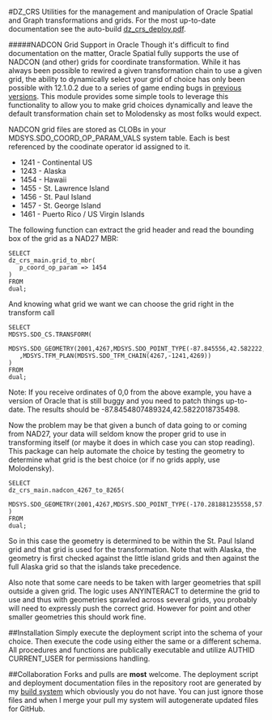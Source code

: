 #DZ_CRS
Utilities for the management and manipulation of Oracle Spatial and Graph transformations and grids.
For the most up-to-date documentation see the auto-build  [dz_crs_deploy.pdf](https://github.com/pauldzy/DZ_CRS/blob/master/dz_crs_deploy.pdf).

#####NADCON Grid Support in Oracle
Though it's difficult to find documentation on the matter, Oracle Spatial fully supports the use of NADCON (and other) grids for coordinate transformation.  While it has always been possible to rewired a given transformation chain to use a given grid, the ability to dynamically select your grid of choice has only been possible with 12.1.0.2 due to a series of game ending bugs in [previous versions](https://community.oracle.com/message/13607727#13607727).  This module provides some simple tools to leverage this functionality to allow you to make grid choices dynamically and leave the default transformation chain set to Molodensky as most folks would expect.

NADCON grid files are stored as CLOBs in your MDSYS.SDO_COORD_OP_PARAM_VALS system table.  Each is best referenced by the coodinate operator id assigned to it.  
* 1241 - Continental US
* 1243 - Alaska
* 1454 - Hawaii
* 1455 - St. Lawrence Island
* 1456 - St. Paul Island
* 1457 - St. George Island
* 1461 - Puerto Rico / US Virgin Islands

The following function can extract the grid header and read the bounding box of the grid as a NAD27 MBR:
```
SELECT
dz_crs_main.grid_to_mbr(
   p_coord_op_param => 1454
)
FROM
dual;
```
And knowing what grid we want we can choose the grid right in the transform call
```
SELECT
MDSYS.SDO_CS.TRANSFORM(
    MDSYS.SDO_GEOMETRY(2001,4267,MDSYS.SDO_POINT_TYPE(-87.845556,42.582222,NULL),NULL,NULL)
   ,MDSYS.TFM_PLAN(MDSYS.SDO_TFM_CHAIN(4267,-1241,4269))
)
FROM
dual;
```
Note: If you receive ordinates of 0,0 from the above example, you have a version of Oracle that is still buggy and you need to patch things up-to-date.  The results should be -87.8454807489324,42.5822018735498.

Now the problem may be that given a bunch of data going to or coming from NAD27, your data will seldom know the proper grid to use in transforming itself (or maybe it does in which case you can stop reading).  This package can help automate the choice by testing the geometry to determine what grid is the best choice (or if no grids apply, use Molodensky).
```
SELECT
dz_crs_main.nadcon_4267_to_8265(
    MDSYS.SDO_GEOMETRY(2001,4267,MDSYS.SDO_POINT_TYPE(-170.281881235558,57.1243491442435,NULL),NULL,NULL)
)
FROM
dual;
```
So in this case the geometry is determined to be within the St. Paul Island grid and that grid is used for the transformation.  Note that with Alaska, the geometry is first checked against the little island grids and then against the full Alaska grid so that the islands take precedence.

Also note that some care needs to be taken with larger geometries that spill outside a given grid.  The logic uses ANYINTERACT to determine the grid to use and thus with geometries sprawled across several grids, you probably will need to expressly push the correct grid.  However for point and other smaller geometries this should work fine.

##Installation
Simply execute the deployment script into the schema of your choice.  Then execute the code using either the same or a different schema.  All procedures and functions are publically executable and utilize AUTHID CURRENT_USER for permissions handling.

##Collaboration
Forks and pulls are **most** welcome.  The deployment script and deployment documentation files in the repository root are generated by my [build system](https://github.com/pauldzy/Speculative_PLSQL_CI) which obviously you do not have.  You can just ignore those files and when I merge your pull my system will autogenerate updated files for GitHub.
